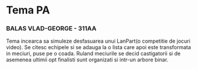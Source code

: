 # Tema PA
### BALAS VLAD-GEORGE - 311AA

Tema incearca sa simuleze desfasuarea unui
LanPart(o competitie de jocuri video). Se citesc
echipele si se adauga la o lista care apoi este
transformata in meciuri, puse pe o coada. Ruland 
meciurile se decid castigatorii si de asemenea ultimii
opt finalisti sunt organizati si intr-un arbore binar.


